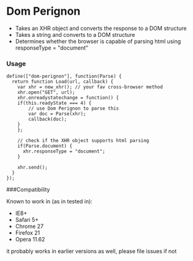 Dom Perignon
===

* Takes an XHR object and converts the response to a DOM structure
* Takes a string and converts to a DOM structure
* Determines whether the browser is capable of parsing html using responseType = "document"

### Usage

```
define(["dom-perignon"], function(Parse) {
  return function Load(url, callback) {
    var xhr = new_xhr(); // your fav cross-browser method
    xhr.open("GET", url);
    xhr.onreadystatechange = function() {
    if(this.readyState === 4) {
        // use Dom Perignon to parse this
        var doc = Parse(xhr);
        callback(doc);
    }
    };

    // check if the XHR object supports html parsing
    if(Parse.document) {
      xhr.responseType = "document";
    }

    xhr.send();
  }
});
```

###Compatibility

Known to work in (as in tested in):
* IE8+ 
* Safari 5+  
* Chrome 27
* Firefox 21
* Opera 11.62

it probably works in earlier versions as well, please file issues if not
